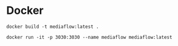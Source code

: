 

# Docker

```
docker build -t mediaflow:latest .
```

```
docker run -it -p 3030:3030 --name mediaflow mediaflow:latest
```

